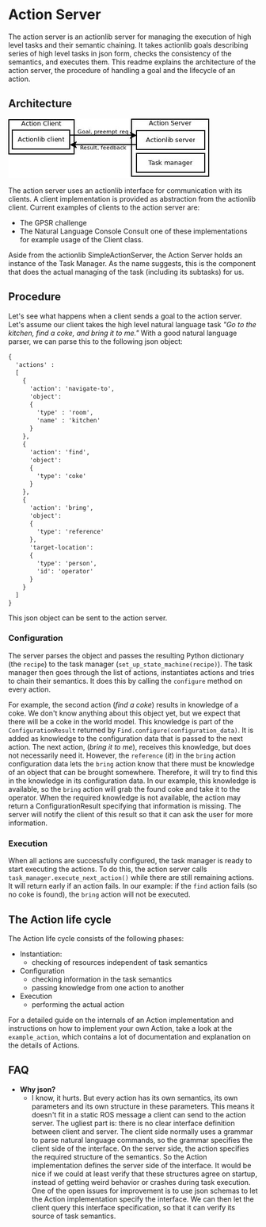 # Action Server
The action server is an actionlib server for managing the execution of high
level tasks and their semantic chaining. It takes actionlib goals describing
series of high level tasks in json form, checks the consistency of the
semantics, and executes them. This readme explains the architecture of the
action server, the procedure of handling a goal and the lifecycle of an action.

## Architecture

![Action Server architecture](doc/action_server_architecture.jpg)

The action server uses an actionlib interface for communication with its
clients. A client implementation is provided as abstraction from the actionlib
client. Current examples of clients to the action server are:
 - The GPSR challenge
 - The Natural Language Console
Consult one of these implementations for example usage of the Client class.

Aside from the actionlib SimpleActionServer, the Action Server holds an
instance of the Task Manager. As the name suggests, this is the component that
does the actual managing of the task (including its subtasks) for us.

## Procedure

Let's see what happens when a client sends a goal to the action server. Let's
assume our client takes the high level natural language task *"Go to the
kitchen, find a coke, and bring it to me."*
With a good natural language parser, we can parse this to the following json
object:
```
{
  'actions' :
  [
    {
      'action': 'navigate-to',
      'object':
      {
        'type' : 'room',
        'name' : 'kitchen'
      }
    },
    {
      'action': 'find',
      'object':
      {
        'type': 'coke'
      }
    },
    {
      'action': 'bring',
      'object':
      {
        'type': 'reference'
      },
      'target-location':
      {
        'type': 'person',
        'id': 'operator'
      }
    }
  ]
}
```
This json object can be sent to the action server.

### Configuration
The server parses the object and passes the resulting Python dictionary (the
`recipe`) to the task manager (`set_up_state_machine(recipe)`). The task manager
then goes through the list of actions, instantiates actions and tries to chain
their semantics. It does this by calling the `configure` method on every action.

For example, the second action (*find a coke*) results in knowledge of a coke.
We don't know anything about this object yet, but we expect that there will be a
coke in the world model.
This knowledge is part of the `ConfigurationResult` returned by
`Find.configure(configuration_data)`.
It is added as knowledge to the configuration data that is passed to the next
action.
The next action, (*bring it to me*), receives this knowledge, but does not
necessarily need it.
However, the `reference` (*it*) in the `bring` action configuration data lets
the `bring` action know that there must be knowledge of an object
that can be brought somewhere.
Therefore, it will try to find this in the knowledge in its configuration data.
In our example, this knowledge is available, so the `bring` action will grab
the found coke and take it to the operator.
When the required knowledge is not available, the action may return a
ConfigurationResult specifying that information is missing. The server will
notify the client of this result so that it can ask the user for more
information.

### Execution
When all actions are successfully configured, the task manager is ready to
start executing the actions. To do this, the action server calls
`task_manager.execute_next_action()` while there are still remaining actions.
It will return early if an action fails.
In our example: if the `find` action fails (so no coke is found), the `bring`
action will not be executed.

## The Action life cycle
The Action life cycle consists of the following phases:
 - Instantiation:
    - checking of resources independent of task semantics
 - Configuration
    - checking information in the task semantics
    - passing knowledge from one action to another
 - Execution
    - performing the actual action

For a detailed guide on the internals of an Action implementation and
instructions on how to implement your own Action, take a look at the
`example_action`, which contains a lot of documentation and explanation on the
details of Actions.

## FAQ
 - **Why json?**
   - I know, it hurts. But every action has its own semantics, its own
   parameters and its own structure in these parameters. This means it doesn't
   fit in a static ROS message a client can send to the action server.
   The ugliest part is: there is no clear interface definition between client
   and server. The client side normally uses a grammar to parse natural language
   commands, so the grammar specifies the client side of the interface. On the
   server side, the action specifies the required structure of the semantics. So
   the Action implementation defines the server side of the interface. It would
   be nice if we could at least verify that these structures agree on startup,
   instead of getting weird behavior or crashes during task execution. One of
   the open issues for improvement is to use json schemas to let the Action
   implementation specify the interface. We can then let the client query
   this interface specification, so that it can verify its source of task
   semantics.
